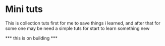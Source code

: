 # Mini tuts

This is collection tuts first for me to save things i learned, and after that for some one may be need a simple tuts for start to learn something new

*** this is on building ***
